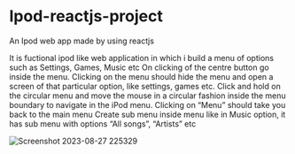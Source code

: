 # Ipod-reactjs-project
An Ipod web app made by using reactjs

It is fuctional ipod like web application in which i build a menu of options such as Settings, Games, Music
etc On clicking of the centre button go inside the menu. Clicking on the menu should hide the menu and
open a screen of that particular option, like settings, games etc. Click and hold on the
circular menu and move the mouse in a circular fashion inside the menu boundary to navigate in the
iPod menu. Clicking on “Menu” should take you back to the main menu Create sub menu inside menu
like in Music option, it has sub menu with options “All songs”, “Artists” etc

![Screenshot 2023-08-27 225329](https://github.com/Khaleeq01/Ipod-reactjs-project/assets/96943159/3a91673d-72f4-4977-a872-f344a55e6f3f)
